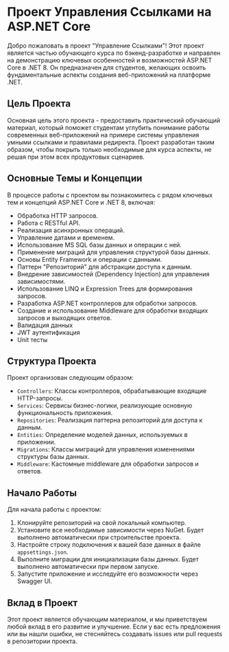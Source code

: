 # Проект Управления Ссылками на ASP.NET Core

Добро пожаловать в проект "Управление Ссылками"! Этот проект является частью обучающего курса по бэкенд-разработке и направлен на демонстрацию ключевых особенностей и возможностей ASP.NET Core в .NET 8. Он предназначен для студентов, желающих освоить фундаментальные аспекты создания веб-приложений на платформе .NET.

## Цель Проекта

Основная цель этого проекта - предоставить практический обучающий материал, который поможет студентам углубить понимание работы современных веб-приложений на примере системы управления умными ссылками и правилами редиректа. Проект разработан таким образом, чтобы покрыть только необходимые для курса аспекты, не решая при этом всех продуктовых сценариев.

## Основные Темы и Концепции

В процессе работы с проектом вы познакомитесь с рядом ключевых тем и концепций ASP.NET Core и .NET 8, включая:
- Обработка HTTP запросов.
- Работа с RESTful API.
- Реализация асинхронных операций.
- Управление датами и временем.
- Использование MS SQL базы данных и операции с ней.
- Применение миграций для управления структурой базы данных.
- Основы Entity Framework и операции с данными.
- Паттерн "Репозиторий" для абстракции доступа к данным.
- Внедрение зависимостей (Dependency Injection) для управления зависимостями.
- Использование LINQ и Expression Trees для формирования запросов.
- Разработка ASP.NET контроллеров для обработки запросов.
- Создание и использование Middleware для обработки входящих запросов и выходящих ответов.
- Валидация данных
- JWT аутентификация
- Unit тесты

## Структура Проекта

Проект организован следующим образом:
- `Controllers`: Классы контроллеров, обрабатывающие входящие HTTP-запросы.
- `Services`: Сервисы бизнес-логики, реализующие основную функциональность приложения.
- `Repositories`: Реализация паттерна репозиторий для доступа к данным.
- `Entities`: Определение моделей данных, используемых в приложении.
- `Migrations`: Классы миграций для управления изменениями структуры базы данных.
- `Middleware`: Кастомные middleware для обработки запросов и ответов.

## Начало Работы

Для начала работы с проектом:
1. Клонируйте репозиторий на свой локальный компьютер.
2. Установите все необходимые зависимости через NuGet. Будет выполнено автоматически при строительстве проекта.
3. Настройте строку подключения к вашей базе данных в файле `appsettings.json`.
4. Выполните миграции для инициализации базы данных. Будет выполнено автоматически при первом запуске.
5. Запустите приложение и исследуйте его возможности через Swagger UI.

## Вклад в Проект

Этот проект является обучающим материалом, и мы приветствуем любой вклад в его развитие и улучшение. Если у вас есть предложения или вы нашли ошибки, не стесняйтесь создавать issues или pull requests в репозитории проекта.
